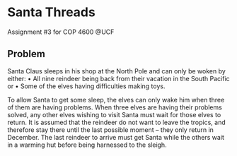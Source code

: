 # Santa Threads
Assignment #3 for COP 4600 @UCF

## Problem

Santa Claus sleeps in his shop at the North Pole and can only be woken by either:
•	All nine reindeer being back from their vacation in the South Pacific or
•	Some of the elves having difficulties making toys.

To allow Santa to get some sleep, the elves can only wake him when three of them are having problems. 
When three elves are having their problems solved, any other elves wishing to visit Santa must wait for those elves
to return. It is assumed that the reindeer do not want to leave the tropics, and therefore stay there until the last
possible moment – they only return in December. The last reindeer to arrive must get Santa while the others wait in
a warming hut before being harnessed to the sleigh.

